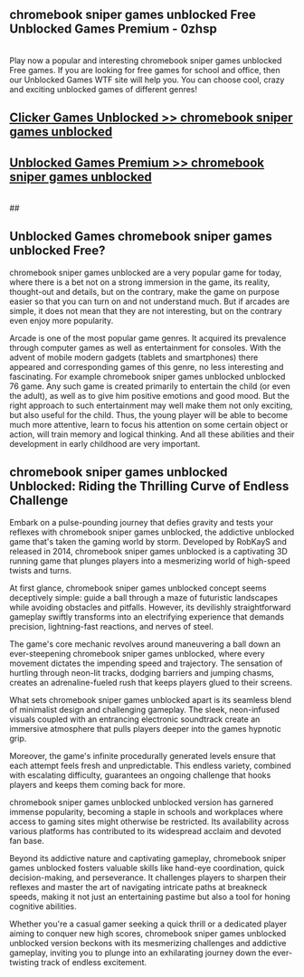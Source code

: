 ## chromebook sniper games unblocked Free Unblocked Games Premium - 0zhsp <br>
<br>
Play now a popular and interesting chromebook sniper games unblocked Free games. If you are looking for free games for school and office, then our Unblocked Games WTF site will help you. You can choose cool, crazy and exciting unblocked games of different genres!


##  [Clicker Games Unblocked >> chromebook sniper games unblocked](http://freeplayer.one?title=chromebook_sniper_games_unblocked&ref=04)

##  [Unblocked Games Premium >> chromebook sniper games unblocked](http://freeplayer.one?title=chromebook_sniper_games_unblocked&ref=04)
  <br>
  ##



## Unblocked Games chromebook sniper games unblocked Free?

chromebook sniper games unblocked are a very popular game for today, where there is a bet not on a strong immersion in the game, its reality, thought-out and details, but on the contrary, make the game on purpose easier so that you can turn on and not understand much. But if arcades are simple, it does not mean that they are not interesting, but on the contrary even enjoy more popularity.

Arcade is one of the most popular game genres. It acquired its prevalence through computer games as well as entertainment for consoles. With the advent of mobile modern gadgets (tablets and smartphones) there appeared and corresponding games of this genre, no less interesting and fascinating. For example chromebook sniper games unblocked unblocked 76 game. Any such game is created primarily to entertain the child (or even the adult), as well as to give him positive emotions and good mood. But the right approach to such entertainment may well make them not only exciting, but also useful for the child. Thus, the young player will be able to become much more attentive, learn to focus his attention on some certain object or action, will train memory and logical thinking. And all these abilities and their development in early childhood are very important.

##  chromebook sniper games unblocked Unblocked: Riding the Thrilling Curve of Endless Challenge

Embark on a pulse-pounding journey that defies gravity and tests your reflexes with chromebook sniper games unblocked, the addictive unblocked game that's taken the gaming world by storm. Developed by RobKayS and released in 2014, chromebook sniper games unblocked is a captivating 3D running game that plunges players into a mesmerizing world of high-speed twists and turns.

At first glance, chromebook sniper games unblocked concept seems deceptively simple: guide a ball through a maze of futuristic landscapes while avoiding obstacles and pitfalls. However, its devilishly straightforward gameplay swiftly transforms into an electrifying experience that demands precision, lightning-fast reactions, and nerves of steel.

The game's core mechanic revolves around maneuvering a ball down an ever-steepening chromebook sniper games unblocked, where every movement dictates the impending speed and trajectory. The sensation of hurtling through neon-lit tracks, dodging barriers and jumping chasms, creates an adrenaline-fueled rush that keeps players glued to their screens.

What sets chromebook sniper games unblocked apart is its seamless blend of minimalist design and challenging gameplay. The sleek, neon-infused visuals coupled with an entrancing electronic soundtrack create an immersive atmosphere that pulls players deeper into the games hypnotic grip.

Moreover, the game's infinite procedurally generated levels ensure that each attempt feels fresh and unpredictable. This endless variety, combined with escalating difficulty, guarantees an ongoing challenge that hooks players and keeps them coming back for more.

chromebook sniper games unblocked unblocked version has garnered immense popularity, becoming a staple in schools and workplaces where access to gaming sites might otherwise be restricted. Its availability across various platforms has contributed to its widespread acclaim and devoted fan base.

Beyond its addictive nature and captivating gameplay, chromebook sniper games unblocked fosters valuable skills like hand-eye coordination, quick decision-making, and perseverance. It challenges players to sharpen their reflexes and master the art of navigating intricate paths at breakneck speeds, making it not just an entertaining pastime but also a tool for honing cognitive abilities.

Whether you're a casual gamer seeking a quick thrill or a dedicated player aiming to conquer new high scores, chromebook sniper games unblocked unblocked version beckons with its mesmerizing challenges and addictive gameplay, inviting you to plunge into an exhilarating journey down the ever-twisting track of endless excitement.